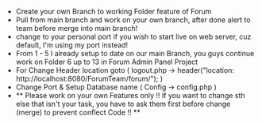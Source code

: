 
- Create your own Branch to working Folder feature of Forum
- Pull from main branch and work on your own branch, after done alert to team before merge into main branch!
- change to your personal port if you wish to start live on web server, cuz default, I'm using my port instead!
- From 1 - 5 I already setup to date on our main Branch, you guys continue work on Folder 6 up to 13 in Forum Admin Panel Project
- For Change Header location goto  ( logout.php -> header("location: http://localhost:8080/ForumTeam/forum/"); )
- Change Port & Setup Database name ( Config -> config.php )
- ** Please work on your own Features only !! If you want to change sth else that isn't your task, you have to ask them first before change (merge) to prevent conflect Code !! **
